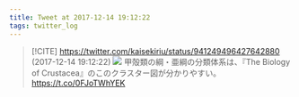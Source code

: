 ```yaml
---
title: Tweet at 2017-12-14 19:12:22
tags: twitter_log
---
```


> [!CITE] https://twitter.com/kaisekiriu/status/941249496427642880 (2017-12-14 19:12:22)
> ![](https://twitter.com/kaisekiriu/status/941249496427642880)
> 甲殻類の綱・亜綱の分類体系は、『The Biology of Crustacea』のこのクラスター図が分かりやすい。
> https://t.co/0FJoTWhYEK
